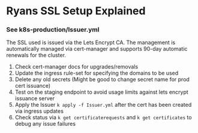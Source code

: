 # Ryans SSL Setup Explained 
### See k8s-production/Issuer.yml

The SSL used is issued via the Lets Encrypt CA. The management is automatically managed via cert-manager and supports 90-day
automatic renewals for the cluster. 

1. Check cert-manager docs for upgrades/removals
2. Update the ingress rule-set for specifying the domains to be used
3. Delete any old secrets (Might be good to change secret name for prod cert issuance)
4. Test on the staging endpoint to avoid usage limits against lets encrypt issuance server
5. Apply the Issuer `k apply -f Issuer.yml` after the cert has been created via ingress updates
6. Check status via `k get certificaterequests` and `k get certificates` to debug any issue failures